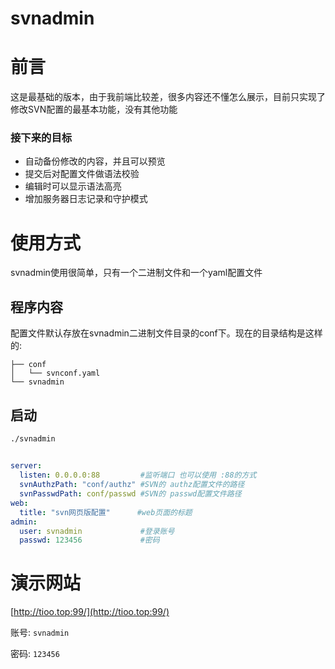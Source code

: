 # svnadmin


# 前言
这是最基础的版本，由于我前端比较差，很多内容还不懂怎么展示，目前只实现了修改SVN配置的最基本功能，没有其他功能
### 接下来的目标
- 自动备份修改的内容，并且可以预览
- 提交后对配置文件做语法校验
- 编辑时可以显示语法高亮
- 增加服务器日志记录和守护模式
# 使用方式
svnadmin使用很简单，只有一个二进制文件和一个yaml配置文件


## 程序内容
配置文件默认存放在svnadmin二进制文件目录的conf下。现在的目录结构是这样的:
```
├── conf
│   └── svnconf.yaml
└── svnadmin
```
## 启动
```
./svnadmin
```

##
```yaml
server:
  listen: 0.0.0.0:88         #监听端口 也可以使用 :88的方式
  svnAuthzPath: "conf/authz" #SVN的 authz配置文件的路径
  svnPasswdPath: conf/passwd #SVN的 passwd配置文件路径
web:
  title: "svn网页版配置"      #web页面的标题
admin:
  user: svnadmin             #登录账号
  passwd: 123456             #密码
```
# 演示网站
[http://tioo.top:99/](http://tioo.top:99/)

账号: `svnadmin`

密码: `123456`


